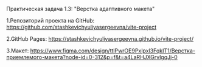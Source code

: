 Практическая задача 1.3: "Верстка адаптивного макета"


1.Репозиторий проекта на GitHub: https://github.com/stashkevichyuliyasergeevna/vite-project


2.GitHub Pages: https://stashkevichyuliyasergeevna.github.io/vite-project/


3.Макет: https://www.figma.com/design/ttlPwrOE9PxIpxl3FqkIT1/Верстка-приемлемого-макета?node-id=0-312&p=f&t=a4LaRHJXGrvlgqJj-0
